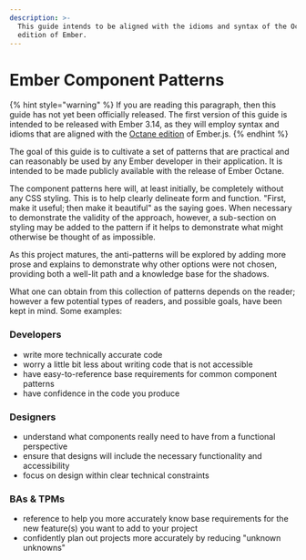 ```yaml
---
description: >-
  This guide intends to be aligned with the idioms and syntax of the Octane
  edition of Ember.
---
```


# Ember Component Patterns

{% hint style="warning" %}
If you are reading this paragraph, then this guide has not yet been officially released. The first version of this guide is intended to be released with Ember 3.14, as they will employ syntax and idioms that are aligned with the [Octane edition](https://emberjs.com/editions/) of Ember.js. 
{% endhint %}

The goal of this guide is to cultivate a set of patterns that are practical and can reasonably be used by any Ember developer in their application. It is intended to be made publicly available with the release of Ember Octane.

The component patterns here will, at least initially, be completely without any CSS styling. This is to help clearly delineate form and function. "First, make it useful; then make it beautiful" as the saying goes. When necessary to demonstrate the validity of the approach, however, a sub-section on styling may be added to the pattern if it helps to demonstrate what might otherwise be thought of as impossible.  

As this project matures, the anti-patterns will be explored by adding more prose and explains to demonstrate why other options were not chosen, providing both a well-lit path and a knowledge base for the shadows.

What one can obtain from this collection of patterns depends on the reader; however a few potential types of readers, and possible goals, have been kept in mind. Some examples:  

### Developers

* write more technically accurate code 
* worry a little bit less about writing code that is not accessible
* have easy-to-reference base requirements for common component patterns
* have confidence in the code you produce

### Designers

* understand what components really need to have from a functional perspective
* ensure that designs will include the necessary functionality and accessibility
* focus on design within clear technical constraints

### BAs & TPMs

* reference to help you more accurately know base requirements for the new feature\(s\) you want to add to your project
* confidently plan out projects more accurately by reducing "unknown unknowns"


